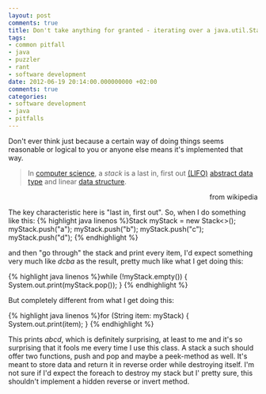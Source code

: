 ```yaml
---
layout: post
comments: true
title: Don't take anything for granted - iterating over a java.util.Stack
tags:
- common pitfall
- java
- puzzler
- rant
- software development
date: 2012-06-19 20:14:00.000000000 +02:00
comments: true
categories:
- software development
- java
- pitfalls
---
```

Don't ever think just because a certain way of doing things seems reasonable or logical to you or anyone else means it's implemented that way.

> In [computer science](http://en.wikipedia.org/wiki/Computer_science), a *stack* is a last in, first out [(LIFO)](http://en.wikipedia.org/wiki/LIFO_%28computing%29) 
> [abstract data type](http://en.wikipedia.org/wiki/Abstract_data_type) and linear [data structure](http://en.wikipedia.org/wiki/Data_structure). 

<p align="right">from wikipedia </p>


The key characteristic here is "last in, first out". So, when I do something like this:
{% highlight java linenos %}Stack<String> myStack = new Stack<>();
myStack.push("a");
myStack.push("b");
myStack.push("c");
myStack.push("d");
{% endhighlight %}

and then "go through" the stack and print every item, I'd expect something very much like *dcba* as the result, pretty much like what I get doing this:

{% highlight java linenos %}while (!myStack.empty()) {
    System.out.print(myStack.pop());
}
{% endhighlight %}

But completely different from what I get doing this:

{% highlight java linenos %}for (String item: myStack) {
    System.out.print(item);
}
{% endhighlight %}

This prints *abcd*, which is definitely surprising, at least to me and it's so surprising that it fools me every time I use this class. A stack a such should offer two functions, push and pop and maybe a peek-method as well. It's meant to store data and return it in reverse order while destroying itself. I'm not sure if I'd expect the foreach to destroy my stack but I' pretty sure, this shouldn't implement a hidden reverse or invert method.
